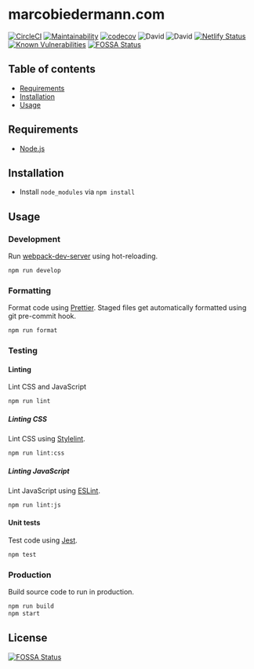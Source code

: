 # marcobiedermann.com

[![CircleCI](https://circleci.com/gh/marcobiedermann/marcobiedermann-v2.svg?style=svg)](https://circleci.com/gh/marcobiedermann/marcobiedermann-v2)
[![Maintainability](https://api.codeclimate.com/v1/badges/c35056c6037f4463ade5/maintainability)](https://codeclimate.com/github/marcobiedermann/marcobiedermann-v2/maintainability)
[![codecov](https://codecov.io/gh/marcobiedermann/marcobiedermann-v2/branch/master/graph/badge.svg)](https://codecov.io/gh/marcobiedermann/marcobiedermann-v2)
![David](https://img.shields.io/david/marcobiedermann/marcobiedermann-v2.svg)
![David](https://img.shields.io/david/dev/marcobiedermann/marcobiedermann-v2.svg)
[![Netlify Status](https://api.netlify.com/api/v1/badges/4f7c49d4-d60b-403e-8890-9045200f3bc8/deploy-status)](https://app.netlify.com/sites/marcobiedermann-v2/deploys)
[![Known Vulnerabilities](https://snyk.io/test/github/marcobiedermann/marcobiedermann-v2/badge.svg)](https://snyk.io/test/github/marcobiedermann/marcobiedermann-v2)
[![FOSSA Status](https://app.fossa.io/api/projects/git%2Bgithub.com%2Fmarcobiedermann%2Fmarcobiedermann-v2.svg?type=shield)](https://app.fossa.io/projects/git%2Bgithub.com%2Fmarcobiedermann%2Fmarcobiedermann-v2?ref=badge_shield)

## Table of contents

- [Requirements](#requirements)
- [Installation](#installation)
- [Usage](#usage)

## Requirements

- [Node.js](https://nodejs.org/)

## Installation

- Install `node_modules` via `npm install`

## Usage

### Development

Run [webpack-dev-server](https://github.com/webpack/webpack-dev-server) using hot-reloading.

```sh
npm run develop
```

### Formatting

Format code using [Prettier](https://prettier.io/).
Staged files get automatically formatted using git pre-commit hook.

```sh
npm run format
```

### Testing

#### Linting

Lint CSS and JavaScript

```sh
npm run lint
```

##### Linting CSS

Lint CSS using [Stylelint](https://stylelint.io/).

```sh
npm run lint:css
```

##### Linting JavaScript

Lint JavaScript using [ESLint](https://eslint.org/).

```sh
npm run lint:js
```

#### Unit tests

Test code using [Jest](https://jestjs.io/).

```sh
npm test
```

### Production

Build source code to run in production.

```sh
npm run build
npm start
```


## License
[![FOSSA Status](https://app.fossa.io/api/projects/git%2Bgithub.com%2Fmarcobiedermann%2Fmarcobiedermann-v2.svg?type=large)](https://app.fossa.io/projects/git%2Bgithub.com%2Fmarcobiedermann%2Fmarcobiedermann-v2?ref=badge_large)